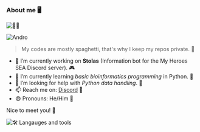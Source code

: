 ### About me 🖥️
![🙍‍♂️](https://visitor-badge.laobi.icu/badge?page_id=JZbreadman.JZbreadman) 

![Andro](https://images-ext-1.discordapp.net/external/nBMyQhhVopWJlbGUOWRT9qaI9eYHchBMt_J8kwD5xP0/%3Fv%3D1/https/cdn.discordapp.com/emojis/743355363977461802.gif)

> My codes are mostly spaghetti, that's why I keep my repos private. 🍝

- 🔭 I’m currently working on **Stolas** (Information bot for the My Heroes SEA Discord server). 🎮
- 🌱 I’m currently learning _basic bioinformatics programming_ in Python. 🐍
- 🤔 I’m looking for help with _Python data handling_. 📅
- 📫 Reach me on: [Discord](https://discordapp.com/users/491889727176441856) 📡
- 😄 Pronouns: He/Him 👻

Nice to meet you! 👋

![🛠 Langauges and tools](https://github-readme-stats.vercel.app/api/top-langs/?username=JZbreadman&theme=tokyonight)
